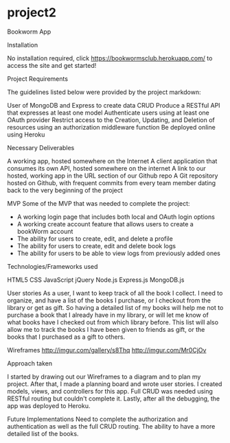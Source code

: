 # project2
Bookworm App

Installation

No installation required, click https://bookwormsclub.herokuapp.com/ to access the site and get started!

Project Requirements

The guidelines listed below were provided by the project markdown:

User of MongoDB and Express to create data CRUD
Produce a RESTful API that expresses at least one model
Authenticate users using at least one OAuth provider
Restrict access to the Creation, Updating, and Deletion of resources using an authorization middleware function
Be deployed online using Heroku

Necessary Deliverables

A working app, hosted somewhere on the Internet
A client application that consumes its own API, hosted somewhere on the internet
A link to our hosted, working app in the URL section of our Github repo
A Git repository hosted on Github, with frequent commits from every team member dating back to the very beginning of the project


MVP
Some of the MVP that was needed to complete the project:

- A working login page that includes both local and OAuth login options
- A working create account feature that allows users to create a bookWorm account
- The ability for users to create, edit, and delete a profile
- The ability for users to create, edit and delete book logs
- The ability for users to be able to view logs from previously added ones


Technologies/Frameworks used

HTML5
CSS
JavaScript
jQuery
Node.js
Express.js
MongoDB.js


User stories
As a user, I want to keep track of all the book I collect.  I need to organize, and have a list of the books I purchase, or I checkout from the library or get as gift. So having a detailed list of my books will help me not to purchase a book that I already have in my library, or will let me know of what books have I checked out from which library before. This list will also allow me to track the books I have been given to friends as gift, or the books that I purchased as a gift to others.  



Wireframes
http://imgur.com/gallery/s8Thq
http://imgur.com/Mr0CjOv

Approach taken

I started by drawing out our Wireframes to a diagram and to plan my project.
After that, I made a planning board and wrote user stories.
I created models, views, and controllers for this app. Full CRUD was needed using RESTful routing but couldn't complete it.
Lastly, after all the debugging, the app was deployed to Heroku.

Future Implementations
Need to complete the authorization and authentication as well as the full CRUD routing.
The ability to have a more detailed list of the books.
